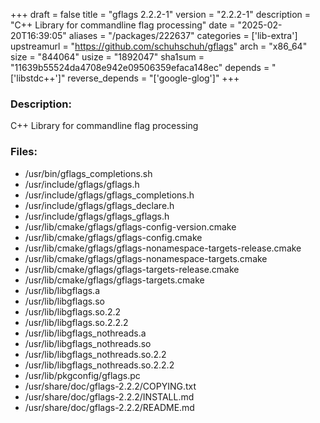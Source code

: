 +++
draft = false
title = "gflags 2.2.2-1"
version = "2.2.2-1"
description = "C++ Library for commandline flag processing"
date = "2025-02-20T16:39:05"
aliases = "/packages/222637"
categories = ['lib-extra']
upstreamurl = "https://github.com/schuhschuh/gflags"
arch = "x86_64"
size = "844064"
usize = "1892047"
sha1sum = "11639b55524da4708e942e09506359efaca148ec"
depends = "['libstdc++']"
reverse_depends = "['google-glog']"
+++
### Description: 
C++ Library for commandline flag processing

### Files: 
* /usr/bin/gflags_completions.sh
* /usr/include/gflags/gflags.h
* /usr/include/gflags/gflags_completions.h
* /usr/include/gflags/gflags_declare.h
* /usr/include/gflags/gflags_gflags.h
* /usr/lib/cmake/gflags/gflags-config-version.cmake
* /usr/lib/cmake/gflags/gflags-config.cmake
* /usr/lib/cmake/gflags/gflags-nonamespace-targets-release.cmake
* /usr/lib/cmake/gflags/gflags-nonamespace-targets.cmake
* /usr/lib/cmake/gflags/gflags-targets-release.cmake
* /usr/lib/cmake/gflags/gflags-targets.cmake
* /usr/lib/libgflags.a
* /usr/lib/libgflags.so
* /usr/lib/libgflags.so.2.2
* /usr/lib/libgflags.so.2.2.2
* /usr/lib/libgflags_nothreads.a
* /usr/lib/libgflags_nothreads.so
* /usr/lib/libgflags_nothreads.so.2.2
* /usr/lib/libgflags_nothreads.so.2.2.2
* /usr/lib/pkgconfig/gflags.pc
* /usr/share/doc/gflags-2.2.2/COPYING.txt
* /usr/share/doc/gflags-2.2.2/INSTALL.md
* /usr/share/doc/gflags-2.2.2/README.md
